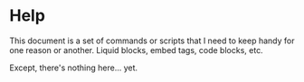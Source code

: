 # Help

This document is a set of commands or scripts that I need to keep handy for one reason or another. Liquid blocks, embed tags, code blocks, etc.

Except, there's nothing here... yet.
